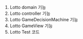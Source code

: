 1. Lotto domain 기능
2. Lotto controller 기능
3. Lotto GameDecisionMachine 기능
4. Lotto GameView 기능
5. Lotto Test 코드 

